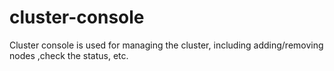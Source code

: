 # cluster-console
Cluster console is used for managing the cluster, including adding/removing nodes ,check the status, etc. 
